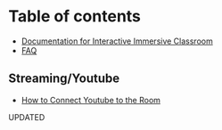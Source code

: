 # Table of contents

* [Documentation for Interactive Immersive Classroom](README.md)
* [FAQ](documentation-for-interactive-immersive-classroom.md)

## Streaming/Youtube

* [How to Connect Youtube to the Room](streaming-youtube/how-to-connect-youtube-to-the-room.md)

UPDATED
